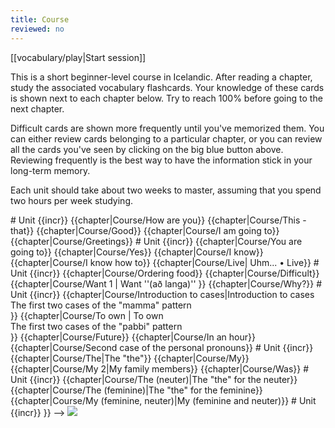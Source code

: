 ```yaml
---
title: Course
reviewed: no
---
```


<div className="centered-button">
<div class="button big">[[vocabulary/play|Start session]]</div>
</div>

This is a short beginner-level course in Icelandic.
After reading a chapter, study the associated vocabulary flashcards.
Your knowledge of these cards is shown next to each chapter below. Try to reach 100% before going to the next chapter.

Difficult cards are shown more frequently until you've memorized them. You can either review cards belonging to a particular chapter, or you can review all the cards you've seen by clicking on the big blue button above. Reviewing frequently is the best way to have the information stick in your long-term memory.

Each unit should take about two weeks to master, assuming that you spend two hours per week studying.

<!-- {{spacer|10}} -->

<TOC>
# Unit {{incr}}
{{chapter|Course/How are you}}
{{chapter|Course/This - that}}
{{chapter|Course/Good}}
{{chapter|Course/I am going to}}
{{chapter|Course/Greetings}}
# Unit {{incr}}
{{chapter|Course/You are going to}}
{{chapter|Course/Yes}}
{{chapter|Course/I know}}
{{chapter|Course/I know how to}}
{{chapter|Course/Live| Uhm... • Live}}
# Unit {{incr}}
{{chapter|Course/Ordering food}}
{{chapter|Course/Difficult}}
{{chapter|Course/Want 1 | Want ''(að langa)'' <!-- Langar -->}}
{{chapter|Course/Why?}}
# Unit {{incr}}
{{chapter|Course/Introduction to cases|Introduction to cases <div class="toc_subtitle">The first two cases of the "mamma" pattern</div>}}
{{chapter|Course/To own | To own  <div class="toc_subtitle">The first two cases of the "pabbi" pattern</div>}}
{{chapter|Course/Future}}
{{chapter|Course/In an hour}}
{{chapter|Course/Second case of the personal pronouns}}
# Unit {{incr}}
{{chapter|Course/The|The "the"}}
{{chapter|Course/My}}
{{chapter|Course/My 2|My family members}}
{{chapter|Course/Was}}
# Unit {{incr}}
{{chapter|Course/The (neuter)|The "the" for the neuter}}
{{chapter|Course/The (feminine)|The "the" for the feminine}}
{{chapter|Course/My (feminine, neuter)|My (feminine and neuter)}}
# Unit {{incr}}

<!--***
<div class="toc_subtitle"></div>
<div style="background: #aba3b4">
{{chapter|Course/How?}}
{{chapter|Course/Doing}}
{{chapter|Course/To watch}}
{{chapter|Course/I like}}
{{chapter|Course/Want 2 | Want ''(að vilja)'' <!-- Vilja -->}}

</div>-->
</TOC>

<Image src="Börn_svarthvít.jpg"/>
